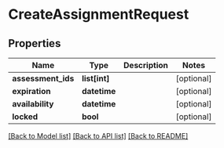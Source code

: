 # CreateAssignmentRequest

## Properties
Name | Type | Description | Notes
------------ | ------------- | ------------- | -------------
**assessment_ids** | **list[int]** |  | [optional] 
**expiration** | **datetime** |  | [optional] 
**availability** | **datetime** |  | [optional] 
**locked** | **bool** |  | [optional] 

[[Back to Model list]](../README.md#documentation-for-models) [[Back to API list]](../README.md#documentation-for-api-endpoints) [[Back to README]](../README.md)


